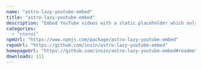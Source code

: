 ```yaml
---
name: "astro-lazy-youtube-embed"
title: "astro-lazy-youtube-embed"
description: "Embed YouTube videos with a static placeholder which only embeds when you click"
categories:
  - "css+ui"
npmUrl: "https://www.npmjs.com/package/astro-lazy-youtube-embed"
repoUrl: "https://github.com/insin/astro-lazy-youtube-embed"
homepageUrl: "https://github.com/insin/astro-lazy-youtube-embed#readme"
downloads: 111
---
```

